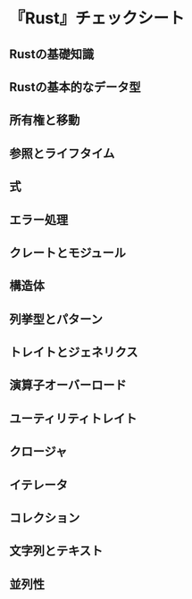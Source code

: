 # 『Rust』チェックシート


## Rustの基礎知識


## Rustの基本的なデータ型


## 所有権と移動


## 参照とライフタイム


## 式


## エラー処理


## クレートとモジュール


## 構造体


## 列挙型とパターン


## トレイトとジェネリクス


## 演算子オーバーロード


## ユーティリティトレイト


## クロージャ


## イテレータ


## コレクション


## 文字列とテキスト


## 並列性
